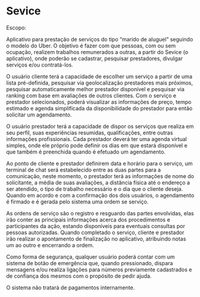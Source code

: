 # Sevice

  Escopo:

Aplicativo para prestação de serviços do tipo “marido de aluguel” seguindo o modelo do Uber. O objetivo é fazer com que pessoas, com ou sem ocupação, realizem trabalhos remunerados a outras, a partir do Sevice (o aplicativo), onde poderão se cadastrar, pesquisar prestadores, divulgar serviços e/ou contratá-los.

O usuário cliente terá a capacidade de escolher um serviço a partir de uma lista pré-definida, pesquisar via geolocalização prestadores mais próximos, pesquisar automaticamente melhor prestador disponível e pesquisar via ranking com base em avaliações de outros clientes. Com o serviço e prestador selecionados, poderá visualizar as informações de preço, tempo estimado e agenda simplificada da disponibilidade do prestador para então solicitar um agendamento.

O usuário prestador terá a capacidade de dispor os serviços que realiza em seu perfil, suas experiências resumidas, qualificações, entre outras informações profissionais. Cada prestador deverá ter uma agenda virtual simples, onde ele próprio pode definir os dias em que estará disponível e que também é preenchida quando é efetuado um agendamento.

Ao ponto de cliente e prestador definirem data e horário para o serviço, um terminal de chat será estabelecido entre as duas partes para a comunicação, neste momento, o prestador terá as informações de nome do solicitante, a média de suas avaliações, a distância física até o endereço a ser atendido, o tipo de trabalho necessário e o dia que o cliente deseja. Quando em acordo e com a confirmação dos dois usuários, o agendamento é firmado e é gerada pelo sistema uma ordem se serviço.

As ordens de serviço são o registro e resguardo das partes envolvidas, elas irão conter as principais informações acerca dos procedimentos e participantes da ação, estando disponíveis para eventuais consultas por pessoas autorizadas. Quando completado o serviço, cliente e prestador irão realizar o apontamento de finalização no aplicativo, atribuindo notas um ao outro e encerrando a ordem. 

Como forma de segurança, qualquer usuário poderá contar com um sistema de botão de emergência que, quando pressionado, dispara mensagens e/ou realiza ligações para números previamente cadastrados e de confiança dos mesmos com o propósito de pedir ajuda.

O sistema não tratará de pagamentos internamente.

